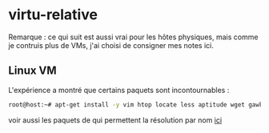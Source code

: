 # virtu-relative
Remarque : ce qui suit est aussi vrai pour les hôtes physiques, mais comme je contruis plus de VMs, j'ai choisi de consigner mes notes ici.
## Linux VM
L'expérience a montré que certains paquets sont incontournables :
```sh
root@host:~# apt-get install -y vim htop locate less aptitude wget gawk man sshfs
```
voir aussi les paquets de qui permettent la résolution par nom [ici](https://github.com/lenainjaune/network_howto#acc%C3%A9s-r%C3%A9seau-par-nom)
